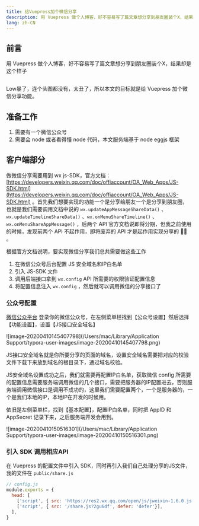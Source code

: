 ```yaml
---
title: 给Vuepress加个微信分享
description: 用 Vuepress 做个人博客，好不容易写了篇文章想分享到朋友圈装个X，结果连个头图都没有，也太丑了
lang: zh-CN
---
```


## 前言

用 Vuepress 做个人博客，好不容易写了篇文章想分享到朋友圈装个X，结果却是这个样子

![]()

Low暴了，连个头图都没有，太丑了，所以本文的目标就是给 Vuepress 加个微信分享功能。

## 准备工作

1. 需要有一个微信公众号
2. 需要会 node 或者看得懂 node 代码，本文服务端基于 node eggjs 框架

## 客户端部分

做微信分享需要用到 wx js-SDK，官方文档：[https://developers.weixin.qq.com/doc/offiaccount/OA_Web_Apps/JS-SDK.html](https://developers.weixin.qq.com/doc/offiaccount/OA_Web_Apps/JS-SDK.html) 。首先我们想要实现的功能一个是分享给朋友一个是分享到朋友圈，也就是我们需要调用文档中说的 `wx.updateAppMessageShareData()` 、`wx.updateTimelineShareData()` 、`wx.onMenuShareTimeline()` 、`wx.onMenuShareAppMessage()` ，后两个 API 官方文档说即将分期，但我之前使用的时候，发现前两个 API 不起作用，即将废弃的 API 才是起作用实现分享的 :new_moon_with_face::new_moon_with_face: 。

根据官方文档说明，要实现微信分享我们总共需要做这些工作

1. 在微信公众号后台配置 JS 安全域名和IP白名单
2. 引入 JS-SDK 文件
3. 调用后端接口拿到 `wx.config` API 所需要的权限验证配置信息
4. 将配置信息注入 `wx.config` ，然后就可以调用微信的分享接口了

### 公众号配置

[微信公众平台](https://mp.weixin.qq.com/) 登录你的微信公众号，在左侧菜单栏找到【公众号设置】然后选择【功能设置】，设置【JS接口安全域名】

![image-20200410145407798](/Users/mac/Library/Application Support/typora-user-images/image-20200410145407798.png)

JS接口安全域名就是你所要分享的页面的域名，设置安全域名需要把对应的校验文件下载下来放到域名的根目录下，通过域名校验。

JS安全域名设置成功之后，我们就需要再配置IP白名单，获取微信 config 所需要的配置信息需要服务端调用微信的几个接口，需要把服务器的IP配置进去，否则服务端调用微信接口是调用不成功的，这里我们需要配置两个，一个是服务器的，一个是我们本地的IP，本地IP在开发的时候用。

依旧是左侧菜单栏，找到【基本配置】，配置IP白名单，同时把 AppID 和 AppSecret 记录下来，之后服务端开发会用到。

![image-20200410150516301](/Users/mac/Library/Application Support/typora-user-images/image-20200410150516301.png)

### 引入 SDK 调用相应API

在 Vuepress 的配置文件中引入 SDK，同时再引入我们自己处理分享的JS文件，我的文件在 `public/share.js` 

```js
// config.js
module.exports = {
  head: [
    ['script', { src: 'https://res2.wx.qq.com/open/js/jweixin-1.6.0.js', defer: 'defer'}],
    ['script', { src: '/share.js?2gu6df', defer: 'defer'}],
  ],
}
```

